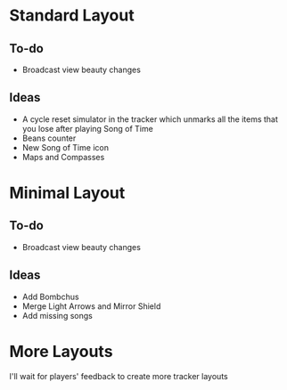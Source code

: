 # Standard Layout

## To-do

* Broadcast view beauty changes

## Ideas

* A cycle reset simulator in the tracker which unmarks all the items that you lose after playing Song of Time
* Beans counter
* New Song of Time icon
* Maps and Compasses

# Minimal Layout

## To-do

* Broadcast view beauty changes

## Ideas

* Add Bombchus
* Merge Light Arrows and Mirror Shield
* Add missing songs

# More Layouts

I'll wait for players' feedback to create more tracker layouts